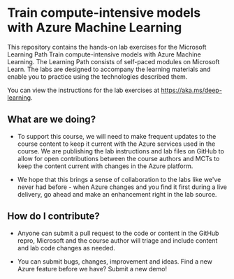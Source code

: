 # Train compute-intensive models with Azure Machine Learning

This repository contains the hands-on lab exercises for the Microsoft Learning Path Train compute-intensive models with Azure Machine Learning. The Learning Path consists of self-paced modules on Microsoft Learn. The labs are designed to accompany the learning materials and enable you to practice using the technologies described them.

You can view the instructions for the lab exercises at https://aka.ms/deep-learning.

## What are we doing?

- To support this course, we will need to make frequent updates to the course content to keep it current with the Azure services used in the course.  We are publishing the lab instructions and lab files on GitHub to allow for open contributions between the course authors and MCTs to keep the content current with changes in the Azure platform.

- We hope that this brings a sense of collaboration to the labs like we've never had before - when Azure changes and you find it first during a live delivery, go ahead and make an enhancement right in the lab source. 

## How do I contribute?

- Anyone can submit a pull request to the code or content in the GitHub repro, Microsoft and the course author will triage and include content and lab code changes as needed.

- You can submit bugs, changes, improvement and ideas.  Find a new Azure feature before we have?  Submit a new demo!
